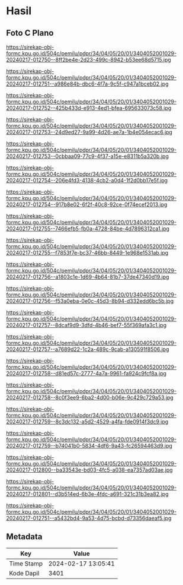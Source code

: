 # Hasil

## Foto C Plano

https://sirekap-obj-formc.kpu.go.id/504c/pemilu/pdpr/34/04/05/20/01/3404052001029-20240217-012750--8ff2be4e-2d23-499c-8942-b53ee68d5715.jpg

https://sirekap-obj-formc.kpu.go.id/504c/pemilu/pdpr/34/04/05/20/01/3404052001029-20240217-012751--a986e84b-dbc6-4f7a-9c5f-c947a1bceb02.jpg

https://sirekap-obj-formc.kpu.go.id/504c/pemilu/pdpr/34/04/05/20/01/3404052001029-20240217-012752--425b433d-e913-4ed1-bfea-695633073c58.jpg

https://sirekap-obj-formc.kpu.go.id/504c/pemilu/pdpr/34/04/05/20/01/3404052001029-20240217-012753--24d9ed27-9a99-4d26-ae7a-1b4e054ecac6.jpg

https://sirekap-obj-formc.kpu.go.id/504c/pemilu/pdpr/34/04/05/20/01/3404052001029-20240217-012753--0cbbaa09-77c9-4f37-a15e-e8311b5a320b.jpg

https://sirekap-obj-formc.kpu.go.id/504c/pemilu/pdpr/34/04/05/20/01/3404052001029-20240217-012754--206e4fd3-4138-4cb2-a0d4-1f2d0bb17e5f.jpg

https://sirekap-obj-formc.kpu.go.id/504c/pemilu/pdpr/34/04/05/20/01/3404052001029-20240217-012754--917b8e02-6f2f-40c8-92ce-0f74ecef2013.jpg

https://sirekap-obj-formc.kpu.go.id/504c/pemilu/pdpr/34/04/05/20/01/3404052001029-20240217-012755--7466efb5-fb0a-4728-84be-4d7896312ca1.jpg

https://sirekap-obj-formc.kpu.go.id/504c/pemilu/pdpr/34/04/05/20/01/3404052001029-20240217-012755--f7853f7e-bc37-46bb-8449-1e968e1531ab.jpg

https://sirekap-obj-formc.kpu.go.id/504c/pemilu/pdpr/34/04/05/20/01/3404052001029-20240217-012756--a1803c1e-1d69-4b64-81b7-37de47340d19.jpg

https://sirekap-obj-formc.kpu.go.id/504c/pemilu/pdpr/34/04/05/20/01/3404052001029-20240217-012756--f53a0eba-0e0c-45d3-8b94-d332edd6bc5b.jpg

https://sirekap-obj-formc.kpu.go.id/504c/pemilu/pdpr/34/04/05/20/01/3404052001029-20240217-012757--8dcaf9d9-3dfd-4b46-bef7-55f369afa3c1.jpg

https://sirekap-obj-formc.kpu.go.id/504c/pemilu/pdpr/34/04/05/20/01/3404052001029-20240217-012757--a7689d22-1c2a-489c-9cab-a130591f8506.jpg

https://sirekap-obj-formc.kpu.go.id/504c/pemilu/pdpr/34/04/05/20/01/3404052001029-20240217-012758--d81ed57c-2777-4a7a-9961-fa924c9fcf8a.jpg

https://sirekap-obj-formc.kpu.go.id/504c/pemilu/pdpr/34/04/05/20/01/3404052001029-20240217-012758--8c0f3ee9-6ba2-4d00-b06e-9c429c729a53.jpg

https://sirekap-obj-formc.kpu.go.id/504c/pemilu/pdpr/34/04/05/20/01/3404052001029-20240217-012759--8c3dc132-a5d2-4529-a4fa-fde0914f3dc9.jpg

https://sirekap-obj-formc.kpu.go.id/504c/pemilu/pdpr/34/04/05/20/01/3404052001029-20240217-012759--b74041b0-5834-4df6-9a43-fc26594463d9.jpg

https://sirekap-obj-formc.kpu.go.id/504c/pemilu/pdpr/34/04/05/20/01/3404052001029-20240217-012800--ba33543e-bd03-4fc5-a038-ea7357ad03ae.jpg

https://sirekap-obj-formc.kpu.go.id/504c/pemilu/pdpr/34/04/05/20/01/3404052001029-20240217-012801--d3b514ed-6b3e-4fdc-a691-321c31b3ea82.jpg

https://sirekap-obj-formc.kpu.go.id/504c/pemilu/pdpr/34/04/05/20/01/3404052001029-20240217-012751--a5432bd4-9a53-4d75-bcbd-d73356daeaf5.jpg


## Metadata

| Key        | Value               |
| ---------- | ------------------- |
| Time Stamp | 2024-02-17 13:05:41 |
| Kode Dapil | 3401                |



